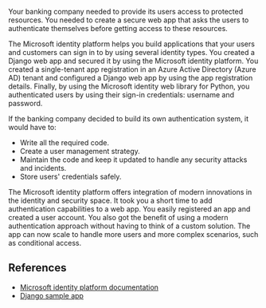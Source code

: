 Your banking company needed to provide its users access to protected resources. You needed to create a secure web app that asks the users to authenticate themselves before getting access to these resources.

The Microsoft identity platform helps you build applications that your users and customers can sign in to by using several identity types. You created a Django web app and secured it by using the Microsoft identity platform. You created a single-tenant app registration in an Azure Active Directory (Azure AD) tenant and configured a Django web app by using the app registration details. Finally, by using the Microsoft identity web library for Python, you authenticated users by using their sign-in credentials: username and password.

If the banking company decided to build its own authentication system, it would have to:

- Write all the required code.
- Create a user management strategy.
- Maintain the code and keep it updated to handle any security attacks and incidents.
- Store users' credentials safely.

The Microsoft identity platform offers integration of modern innovations in the identity and security space. It took you a short time to add authentication capabilities to a web app. You easily registered an app and created a user account. You also got the benefit of using a modern authentication approach without having to think of a custom solution. The app can now scale to handle more users and more complex scenarios, such as conditional access.

## References

- [Microsoft identity platform documentation](/azure/active-directory/develop/v2-overview)
- [Django sample app](https://github.com/Azure-Samples/ms-identity-python-django-tutorial/tree/main/1-Authentication/sign-in)
